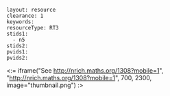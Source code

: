 ````
layout: resource
clearance: 1
keywords:
resourceType: RT3
stids1: 
  - n5
stids2:
pvids1:
pvids2:

````

<:= iframe("See http://nrich.maths.org/1308?mobile=1", "http://nrich.maths.org/1308?mobile=1", 700, 2300, image="thumbnail.png") :>

